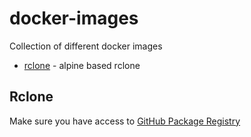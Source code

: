 # docker-images

Collection of different docker images

- [rclone](https://rclone.org/) - alpine based rclone

## Rclone

Make sure you have access to [GitHub Package Registry](https://help.github.com/en/articles/configuring-docker-for-use-with-github-package-registry)

```bash

```
